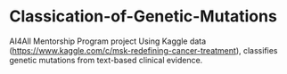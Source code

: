 # Classication-of-Genetic-Mutations
AI4All Mentorship Program project
Using Kaggle data (https://www.kaggle.com/c/msk-redefining-cancer-treatment), classifies genetic mutations from text-based clinical evidence.
